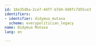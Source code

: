 ```yaml
---
id: 18e35d6a-2ce7-44ff-b7d4-9d9fc7d55ce3
identifiers:
- identifier: didymua_mutasa
  scheme: everypolitician_legacy
name: Didymua Mutasa
lang: en

---
```

